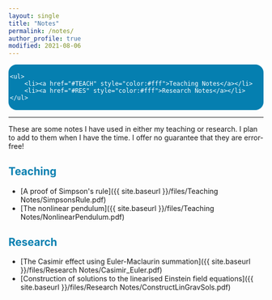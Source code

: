 ```yaml
---
layout: single
title: "Notes"
permalink: /notes/
author_profile: true
modified: 2021-08-06
---
```


<style>
.toc--style {
    margin: 0em 0em;
    padding: 0.2em;
    color: #fff;
    text-indent: initial;
    background-color: rgb(5,127,176);
    border-radius: 16px;
    box-shadow: 0 1px 1px rgba(59,156,186,0.25);
}

ol li {
  padding: 10px;
}
</style>

<div class="toc--style">

	<ul>
		<li><a href="#TEACH" style="color:#fff">Teaching Notes</a></li>
		<li><a href="#RES" style="color:#fff">Research Notes</a></li>
	</ul>
	
</div>	

---

These are some notes I have used in either my teaching or research.  I plan to add to them when I have the time. 
I offer no guarantee that they are error-free!

## <a name="TEACH" style="color: rgb(5,127,176);">Teaching</a>

* [A proof of Simpson's rule]({{ site.baseurl }}/files/Teaching Notes/SimpsonsRule.pdf)
* [The nonlinear pendulum]({{ site.baseurl }}/files/Teaching Notes/NonlinearPendulum.pdf)


## <a name="RES" style="color: rgb(5,127,176);">Research</a>

* [The Casimir effect using Euler-Maclaurin summation]({{ site.baseurl }}/files/Research Notes/Casimir_Euler.pdf)
* [Construction of solutions to the linearised Einstein field equations]({{ site.baseurl }}/files/Research Notes/ConstructLinGravSols.pdf)
